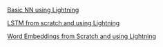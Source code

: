 [Basic NN using Lightning](https://nbviewer.org/github/ramizallahverdiyev/Neural_Networks/blob/main/basic_nn_lightning.ipynb)

[LSTM from scratch and using Lightning](https://nbviewer.org/github/ramizallahverdiyev/Neural_Networks/blob/main/LSTM_Scratch%26Lightning.ipynb)

[Word Embeddings from Scratch and using Lightning](https://nbviewer.org/github/ramizallahverdiyev/Neural_Networks/blob/main/WordEmbeddings.ipynb)
